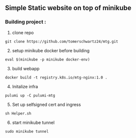 ## Simple Static website on top of minikube

### Building project :

1. clone repo
```
git clone https://github.com/tomerschwartz24/mtg.git
 ```

2. setup minikube docker before building
```
eval $(minikube -p minikube docker-env)
```

3. build webapp
```
docker build -t registry.k8s.io/mtg-nginx:1.0 .
```

4. Initalize infra
```
pulumi up -C pulumi-mtg
 ```

 5. Set up selfsigned cert and ingress 

```
sh Helper.sh
```

6. start minikube tunnel
```
sudo minikube tunnel
```








